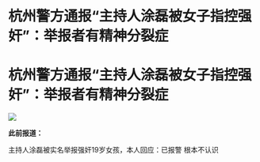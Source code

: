 # 杭州警方通报“主持人涂磊被女子指控强奸”：举报者有精神分裂症

# 杭州警方通报“主持人涂磊被女子指控强奸”：举报者有精神分裂症

![](https://inews.gtimg.com/om_bt/OAGM4dntq1yO9sqoe2PKip92ez93MdzvQUue48471Tub0AA/1000)

**此前报道：**

主持人涂磊被实名举报强奸19岁女孩，本人回应：已报警 根本不认识

